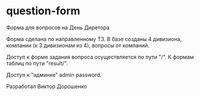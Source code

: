 # question-form
Форма для вопросов на День Диретора

Форма сделана по направленному ТЗ.
В базе созданы 4 дивизиона, компании (к 3 дивизионам из 4), вопросы от компаний.

Доступ к форме задания вопроса осуществляется по пути "/".
К формам таблиц по пути "result/".

Доступ к "админке" admin password.

Разработал Виктор Дорошенко
